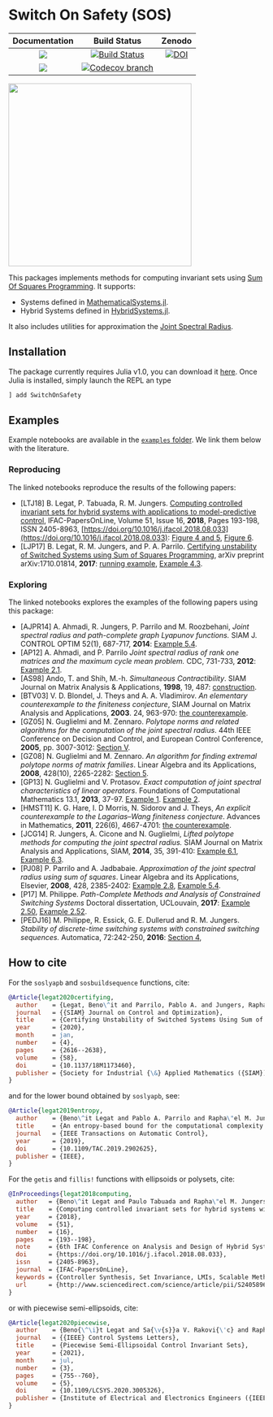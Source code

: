 # Switch On Safety (SOS)

| **Documentation** | **Build Status** | **Zenodo** |
|:-----------------:|:----------------:|:----------------------:|
| [![][docs-stable-img]][docs-stable-url] | [![Build Status][build-img]][build-url] | [![DOI][zenodo-img]][zenodo-url] |
| [![][docs-latest-img]][docs-latest-url] | [![Codecov branch][codecov-img]][codecov-url] | |

[<img src="examples/FinConjCounterEx.png" height="360">](https://github.com/blegat/SwitchOnSafety.jl/blob/master/examples/Finiteness_conjecture_counterexample.ipynb)

This packages implements methods for computing invariant sets using [Sum Of Squares Programming](https://github.com/JuliaOpt/SumOfSquares.jl).
It supports:
* Systems defined in [MathematicalSystems.jl](https://github.com/JuliaReach/MathematicalSystems.jl).
* Hybrid Systems defined in [HybridSystems.jl](https://github.com/blegat/HybridSystems.jl).

It also includes utilities for approximation the [Joint Spectral Radius](https://link.springer.com/book/10.1007%2F978-3-540-95980-9).

## Installation

The package currently requires Julia v1.0, you can download it [here](https://julialang.org/downloads/).
Once Julia is installed, simply launch the REPL an type
```julia
] add SwitchOnSafety
```

## Examples

Example notebooks are available in the [`examples` folder](https://github.com/blegat/SwitchOnSafety.jl/tree/master/examples).
We link them below with the literature.

### Reproducing

The linked notebooks reproduce the results of the following papers:

* [LTJ18] B. Legat, P. Tabuada, R. M. Jungers.
[Computing controlled invariant sets for hybrid systems with applications to model-predictive control](https://www.sciencedirect.com/science/article/pii/S2405896318311480),
IFAC-PapersOnLine, Volume 51, Issue 16, **2018**, Pages 193-198, ISSN 2405-8963,
[https://doi.org/10.1016/j.ifacol.2018.08.033](https://doi.org/10.1016/j.ifacol.2018.08.033):
[Figure 4 and 5](https://github.com/blegat/SwitchOnSafety.jl/blob/master/examples/cruise_control.ipynb),
[Figure 6](https://github.com/blegat/SwitchOnSafety.jl/blob/master/examples/model_predictive_control.ipynb).
* [LJP17] B. Legat, R. M. Jungers, and P. A. Parrilo.
[Certifying unstability of Switched Systems using Sum of Squares Programming](https://arxiv.org/abs/1710.01814),
arXiv preprint arXiv:1710.01814, **2017**:
[running example](https://github.com/blegat/SwitchOnSafety.jl/blob/master/examples/LPJ17.ipynb),
[Example 4.3](https://github.com/blegat/SwitchOnSafety.jl/blob/master/examples/LPJ17e43.ipynb).

### Exploring

The linked notebooks explores the examples of the following papers using this
package:

* [AJPR14] A. Ahmadi, R. Jungers, P. Parrilo and M. Roozbehani,
*Joint spectral radius and path-complete graph Lyapunov functions.*
SIAM J. CONTROL OPTIM 52(1), 687-717, **2014**:
[Example 5.4](https://github.com/blegat/SwitchOnSafety.jl/blob/master/examples/AJPR14e54.ipynb).
* [AP12] A. Ahmadi, and P. Parrilo
*Joint spectral radius of rank one matrices and the maximum cycle mean problem.*
CDC, 731-733, **2012**:
[Example 2.1](https://github.com/blegat/SwitchOnSafety.jl/blob/master/examples/AP12e21.ipynb).
* [AS98] Ando, T. and Shih, M.-h.
*Simultaneous Contractibility*.
SIAM Journal on Matrix Analysis & Applications, **1998**, 19, 487:
[construction](https://github.com/blegat/SwitchOnSafety.jl/blob/master/examples/LPJ17e43.ipynb).
* [BTV03] V. D. Blondel, J. Theys and A. A. Vladimirov.
*An elementary counterexample to the finiteness conjecture*,
SIAM Journal on Matrix Analysis and Applications, **2003**. 24, 963-970:
[the counterexample](https://github.com/blegat/SwitchOnSafety.jl/blob/master/examples/Finiteness_conjecture_counterexample.ipynb).
* [GZ05] N. Guglielmi and M. Zennaro.
*Polytope norms and related algorithms for the computation of the joint spectral radius*.
44th IEEE Conference on Decision and Control, and European Control Conference, **2005**, pp. 3007-3012:
[Section V](https://github.com/blegat/SwitchOnSafety.jl/blob/master/examples/Finiteness_conjecture_counterexample.ipynb).
* [GZ08] N. Guglielmi and M. Zennaro.
*An algorithm for finding extremal polytope norms of matrix families*.
Linear Algebra and its Applications, **2008**, 428(10), 2265-2282:
[Section 5](https://github.com/blegat/SwitchOnSafety.jl/blob/master/examples/Finiteness_conjecture_counterexample.ipynb).
* [GP13] N. Guglielmi and V. Protasov.
*Exact computation of joint spectral characteristics of linear operators*.
Foundations of Computational Mathematics 13.1, **2013**, 37-97.
[Example 1](https://github.com/blegat/SwitchOnSafety.jl/blob/master/examples/Finiteness_conjecture_counterexample.ipynb).
[Example 2](https://github.com/blegat/SwitchOnSafety.jl/blob/master/examples/Finiteness_conjecture_counterexample.ipynb).
* [HMST11] K. G. Hare, I. D Morris, N. Sidorov and J. Theys,
*An explicit counterexample to the Lagarias–Wang finiteness conjecture*.
Advances in Mathematics, **2011**, 226(6), 4667-4701:
[the counterexample](https://github.com/blegat/SwitchOnSafety.jl/blob/master/examples/Finiteness_conjecture_counterexample.ipynb).
* [JCG14] R. Jungers, A. Cicone and N. Guglielmi,
*Lifted polytope methods for computing the joint spectral radius.*
SIAM Journal on Matrix Analysis and Applications, SIAM, **2014**, 35, 391-410:
[Example 6.1](https://github.com/blegat/SwitchOnSafety.jl/blob/master/examples/JCG14e61.ipynb),
[Example 6.3](https://github.com/blegat/SwitchOnSafety.jl/blob/master/examples/JCG14e63.ipynb).
* [PJ08] P. Parrilo and A. Jadbabaie.
*Approximation of the joint spectral radius using sum of squares*.
Linear Algebra and its Applications, Elsevier, **2008**, 428, 2385-2402:
[Example 2.8](https://github.com/blegat/SwitchOnSafety.jl/blob/master/examples/LPJ17e43.ipynb),
[Example 5.4](https://github.com/blegat/SwitchOnSafety.jl/blob/master/examples/PJ08e54.ipynb).
* [P17] M. Philippe.
*Path-Complete Methods and Analysis of Constrained Switching Systems*
Doctoral dissertation, UCLouvain, **2017**:
[Example 2.50](https://github.com/blegat/SwitchOnSafety.jl/blob/master/examples/LPJ17.ipynb),
[Example 2.52](https://github.com/blegat/SwitchOnSafety.jl/blob/master/examples/Consensus.ipynb).
* [PEDJ16] M. Philippe, R. Essick, G. E. Dullerud and R. M. Jungers.
*Stability of discrete-time switching systems with constrained switching sequences.*
Automatica, 72:242-250, **2016**:
[Section 4](https://github.com/blegat/SwitchOnSafety.jl/blob/master/examples/LPJ17.ipynb),

## How to cite

For the `soslyapb` and `sosbuildsequence` functions, cite:
```bibtex
@Article{legat2020certifying,
  author    = {Legat, Beno\^it and Parrilo, Pablo A. and Jungers, Rapha\"el M.},
  journal   = {{SIAM} Journal on Control and Optimization},
  title     = {Certifying Unstability of Switched Systems Using Sum of Squares Programming},
  year      = {2020},
  month     = jan,
  number    = {4},
  pages     = {2616--2638},
  volume    = {58},
  doi       = {10.1137/18M1173460},
  publisher = {Society for Industrial {\&} Applied Mathematics ({SIAM})},
}
```
and for the lower bound obtained by `soslyapb`, see:
```bibtex
@Article{legat2019entropy,
  author    = {Beno\^it Legat and Pablo A. Parrilo and Rapha\"el M. Jungers},
  title     = {An entropy-based bound for the computational complexity of a switched system},
  journal   = {IEEE Transactions on Automatic Control},
  year      = {2019},
  doi       = {10.1109/TAC.2019.2902625},
  publisher = {IEEE},
}
```

For the `getis` and `fillis!` functions with ellipsoids or polysets, cite:
```bibtex
@InProceedings{legat2018computing,
  author   = {Beno\^it Legat and Paulo Tabuada and Rapha\"el M. Jungers},
  title    = {Computing controlled invariant sets for hybrid systems with applications to model-predictive control},
  year     = {2018},
  volume   = {51},
  number   = {16},
  pages    = {193--198},
  note     = {6th IFAC Conference on Analysis and Design of Hybrid Systems ADHS 2018},
  doi      = {https://doi.org/10.1016/j.ifacol.2018.08.033},
  issn     = {2405-8963},
  journal  = {IFAC-PapersOnLine},
  keywords = {Controller Synthesis, Set Invariance, LMIs, Scalable Methods},
  url      = {http://www.sciencedirect.com/science/article/pii/S2405896318311480},
}
```
or with piecewise semi-ellipsoids, cite:
```bibtex
@Article{legat2020piecewise,
  author    = {Beno{\^\i}t Legat and Sa{\v{s}}a V. Rakovi{\'c} and Rapha{\"e}l M. Jungers},
  journal   = {{IEEE} Control Systems Letters},
  title     = {Piecewise Semi-Ellipsoidal Control Invariant Sets},
  year      = {2021},
  month     = jul,
  number    = {3},
  pages     = {755--760},
  volume    = {5},
  doi       = {10.1109/LCSYS.2020.3005326},
  publisher = {Institute of Electrical and Electronics Engineers ({IEEE})},
}
```

[docs-stable-img]: https://img.shields.io/badge/docs-stable-blue.svg
[docs-latest-img]: https://img.shields.io/badge/docs-latest-blue.svg
[docs-stable-url]: https://blegat.github.io/SwitchOnSafety.jl/stable
[docs-latest-url]: https://blegat.github.io/SwitchOnSafety.jl/latest

[build-img]: https://github.com/blegat/SwitchOnSafety.jl/workflows/CI/badge.svg?branch=master
[build-url]: https://github.com/blegat/SwitchOnSafety.jl/actions?query=workflow%3ACI
[codecov-img]: http://codecov.io/github/blegat/SwitchOnSafety.jl/coverage.svg?branch=master
[codecov-url]: http://codecov.io/github/blegat/SwitchOnSafety.jl?branch=master

[zenodo-url]: https://doi.org/10.5281/zenodo.3234046
[zenodo-img]: https://zenodo.org/badge/DOI/10.5281/zenodo.3234046.svg
